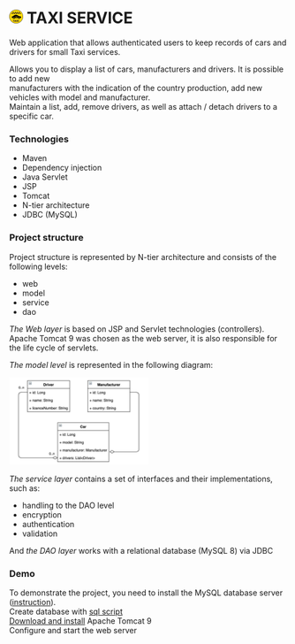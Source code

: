﻿# <img src="taksi.jpg" width="5%"> TAXI SERVICE

Web application that allows authenticated users to keep records of cars and drivers for small Taxi services. 

Allows you to display a list of cars, manufacturers and drivers. It is possible to add new  
manufacturers with the indication of the country production, add new vehicles with model and manufacturer.   
Maintain a list, add, remove drivers, as well as attach / detach drivers to a specific car.

### Technologies
* Maven
* Dependency injection
* Java Servlet
* JSP
* Tomcat
* N-tier architecture
* JDBC (MySQL)

### Project structure  
Project structure is represented by N-tier architecture and consists of the following levels:
* web
* model
* service
* dao

_The Web layer_ is based on JSP and Servlet technologies (controllers).  
Apache Tomcat 9 was chosen as the web server, it is also responsible for the life cycle of servlets.

_The model level_ is represented in the following diagram:

<img src="taxi_models_diagram.jpeg" width = 50%>

_The service layer_ contains a set of interfaces and their implementations, such as:
* handling to the DAO level
* encryption
* authentication
* validation

And _the DAO layer_ works with a relational database (MySQL 8) via JDBC

### Demo

To demonstrate the project, you need to install the MySQL database server ([instruction](https://dev.mysql.com/doc/mysql-installation-excerpt/5.7/en/)). <br>
Create database with [sql script](src/main/resources/init_db.sql) <br>
[Download and install](https://tomcat.apache.org/download-90.cgi) Apache Tomcat 9<br>
Configure and start the web server
